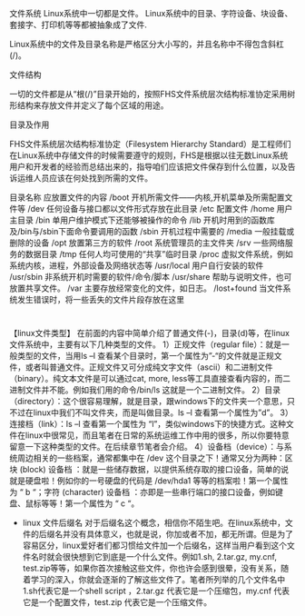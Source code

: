 文件系统
Linux系统中一切都是文件。
Linux系统中的目录、字符设备、块设备、套接字、打印机等等都被抽象成了文件.

Linux系统中的文件及目录名称是严格区分大小写的，并且名称中不得包含斜杠(/)。


文件结构

一切的文件都是从“根(/)”目录开始的，按照FHS文件系统层次结构标准协定采用树形结构来存放文件并定义了每个区域的用途。





目录及作用


FHS文件系统层次结构标准协定（Filesystem Hierarchy Standard）是工程师们在Linux系统中存储文件的时候需要遵守的规则，FHS是根据以往无数Linux系统用户和开发者的经验而总结出来的，指导咱们应该把文件保存到什么位置，以及告诉运维人员应该在何处找到所需的文件。

目录名称			应放置文件的内容
/boot				开机所需文件——内核,开机菜单及所需配置文件等
/dev				任何设备与接口都以文件形式存放在此目录
/etc				配置文件
/home				用户主目录
/bin				单用户维护模式下还能够被操作的命令
/lib				开机时用到的函数库及/bin与/sbin下面命令要调用的函数
/sbin				开机过程中需要的
/media				一般挂载或删除的设备
/opt				放置第三方的软件
/root				系统管理员的主文件夹
/srv				一些网络服务的数据目录
/tmp				任何人均可使用的“共享”临时目录
/proc				虚拟文件系统，例如系统内核，进程，外部设备及网络状态等
/usr/local			用户自行安装的软件
/usr/sbin			非系统开机时需要的软件/命令/脚本
/usr/share			帮助与说明文件，也可放置共享文件。
/var				主要存放经常变化的文件，如日志。
/lost+found			当文件系统发生错误时，将一些丢失的文件片段存放在这里



# 


【linux文件类型】
在前面的内容中简单介绍了普通文件(-)，目录(d)等，在linux文件系统中，主要有以下几种类型的文件。
1）正规文件（regular file）：就是一般类型的文件，当用ls –l 查看某个目录时，第一个属性为”-“的文件就是正规文件，或者叫普通文件。正规文件又可分成纯文字文件（ascii）和二进制文件（binary）。纯文本文件是可以通过cat, more, less等工具直接查看内容的，而二进制文件并不能。例如我们用的命令/bin/ls 这就是一个二进制文件。
2）目录（directory）：这个很容易理解，就是目录，跟windows下的文件夹一个意思，只不过在linux中我们不叫文件夹，而是叫做目录。ls –l 查看第一个属性为”d”。
3）连接档（link）：ls –l 查看第一个属性为 “l”，类似windows下的快捷方式。这种文件在linux中很常见，而且笔者在日常的系统运维工作中用的很多，所以你要特意留意一下这种类型的文件。在后续章节笔者会介绍。
4）设备档（device）：与系统周边相关的一些档案，通常都集中在 /dev 这个目录之下！通常又分为两种：区块 (block) 设备档 ：就是一些储存数据，以提供系统存取的接口设备，简单的说就是硬盘啦！例如你的一号硬盘的代码是 /dev/hda1 等等的档案啦！第一个属性为 “ b “；字符 (character) 设备档 ：亦即是一些串行端口的接口设备，例如键盘、鼠标等等！第一个属性为 “ c “。




* linux 文件后缀名
对于后缀名这个概念，相信你不陌生吧。在linux系统中，文件的后缀名并没有具体意义，也就是说，你加或者不加，都无所谓。但是为了容易区分，linux爱好者们都习惯给文件加一个后缀名，这样当用户看到这个文件名时就会很快想到它到底是一个什么文件。例如1.sh, 2.tar.gz, my.cnf, test.zip等等，如果你首次接触这些文件，你也许会感到很晕，没有关系，随着学习的深入，你就会逐渐的了解这些文件了。笔者所列举的几个文件名中1.sh代表它是一个shell script ，2.tar.gz 代表它是一个压缩包，my.cnf 代表它是一个配置文件，test.zip 代表它是一个压缩文件。